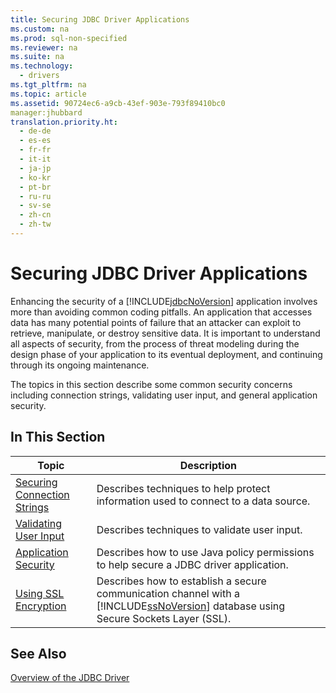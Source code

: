 ```yaml
---
title: Securing JDBC Driver Applications
ms.custom: na
ms.prod: sql-non-specified
ms.reviewer: na
ms.suite: na
ms.technology: 
  - drivers
ms.tgt_pltfrm: na
ms.topic: article
ms.assetid: 90724ec6-a9cb-43ef-903e-793f89410bc0
manager:jhubbard
translation.priority.ht: 
  - de-de
  - es-es
  - fr-fr
  - it-it
  - ja-jp
  - ko-kr
  - pt-br
  - ru-ru
  - sv-se
  - zh-cn
  - zh-tw
---
```

# Securing JDBC Driver Applications
  Enhancing the security of a [!INCLUDE[jdbcNoVersion](../content/includes/jdbcNoVersion_md.md)] application involves more than avoiding common coding pitfalls. An application that accesses data has many potential points of failure that an attacker can exploit to retrieve, manipulate, or destroy sensitive data. It is important to understand all aspects of security, from the process of threat modeling during the design phase of your application to its eventual deployment, and continuing through its ongoing maintenance.  
  
 The topics in this section describe some common security concerns including connection strings, validating user input, and general application security.  
  
## In This Section  
  
|Topic|Description|  
|-----------|-----------------|  
|[Securing Connection Strings](../content/Securing-Connection-Strings.md)|Describes techniques to help protect information used to connect to a data source.|  
|[Validating User Input](../content/Validating-User-Input.md)|Describes techniques to validate user input.|  
|[Application Security](../content/Application-Security.md)|Describes how to use Java policy permissions to help secure a JDBC driver application.|  
|[Using SSL Encryption](../content/Using-SSL-Encryption.md)|Describes how to establish a secure communication channel with a [!INCLUDE[ssNoVersion](../content/includes/ssNoVersion_md.md)] database using Secure Sockets Layer \(SSL\).|  
  
## See Also  
 [Overview of the JDBC Driver](../content/Overview-of-the-JDBC-Driver.md)  
  
  